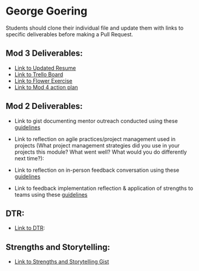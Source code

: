 # George Goering

Students should clone their individual file and update them with links to specific deliverables before making a Pull Request.

## Mod 3 Deliverables:
* [Link to Updated Resume](https://drive.google.com/file/d/0B3LKD3DcSzVjb0VESDQ2OFVKRkE/view?usp=sharing)
* [Link to Trello Board](https://trello.com/b/kvxV0zEw/job-search-board)
* [Link to Flower Exercise](https://drive.google.com/open?id=0B3LKD3DcSzVjdE5KME84TjNZMVk)
* [Link to Mod 4 action plan](https://gist.github.com/Ggoering/ea239cf87610b8cd81ab09533787a650)


## Mod 2 Deliverables:
* Link to gist documenting mentor outreach conducted using these [guidelines](https://github.com/turingschool/career-development-curriculum/blob/master/module_two/cold_outreach_i_guidelines.md)

* Link to reflection on agile practices/project management used in projects (What project management strategies did you use in your projects this module? What went well? What would you do differently next time?):

* Link to reflection on in-person feedback conversation using these [guidelines](https://github.com/turingschool/career-development-curriculum/blob/master/module_two/feedback_conversation_reflection_guidelines.md)

* Link to feedback implementation reflection & application of strengths to teams using these [guidelines](https://github.com/turingschool/career-development-curriculum/blob/master/module_two/feedback_implementation_strengths_reflection.md)

## DTR:
* [Link to DTR](https://gist.github.com/Ggoering/5eeb7f0f7ca60ddaf2dc696200e97965):

## Strengths and Storytelling:  
* [Link to Strengths and Storytelling Gist](https://gist.github.com/Ggoering/0d22d5bc64c3d065605c17d2c4c90240)

